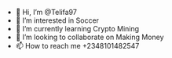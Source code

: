 - 👋 Hi, I’m @Telifa97
- 👀 I’m interested in Soccer
- 🌱 I’m currently learning Crypto Mining
- 💞️ I’m looking to collaborate on Making Money
- 📫 How to reach me +2348101482547

<!---
Telifa97/Telifa97 is a ✨ special ✨ repository because its `README.md` (this file) appears on your GitHub profile.
You can click the Preview link to take a look at your changes.
--->
